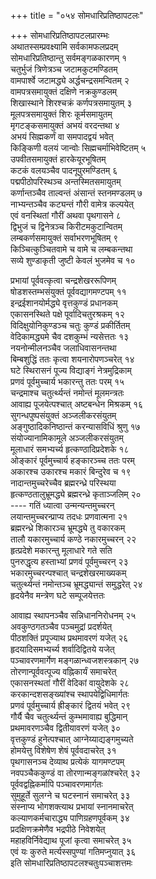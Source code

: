 +++
title = "०५४ सोमधारिप्रतिष्ठापटलः"

+++
सोमधारिप्रतिष्ठापटलप्रारम्भः    
अथातस्सम्प्रवक्ष्यामि सर्वकामफलप्रदम्  
सोमधारिप्रतिष्ठान्तु सर्वमङ्गळकारणम् १  
चतुर्भुजं त्रिणेत्रञ्च जटामकुटमण्डितम्  
वामपार्श्वे जटामद्ध्ये अर्द्धचन्द्रसमन्वितम् २  
वामपत्रसमायुक्तं दक्षिणे नक्रकुण्डलम्  
शिखास्थाने शिरश्चक्रं कर्णपत्रसमायुतम् ३  
मूलपत्रसमायुक्तं शिरः कूर्मसमायुतम्  
मृगटङ्कसमायुक्तं अभयं वरदन्तथा ४  
अभयं सिह्मकर्णं वा समपादद्वयं भवेत्  
किङ्किणी वलयं जान्वोः सिह्मचर्माभिवेष्टितम् ५  
उपवीतसमायुक्तं हारकेयूरभूषितम्  
कटकं वलयञ्चैव पादनूपुरमण्डितम् ६  
पद्मपीठोपरिस्थञ्च अन्तस्मितसमायुतम्  
कर्णान्तञ्चैव ताल्वन्तं अंसान्तं स्तनमण्डलम् ७  
नाभ्यन्तञ्चैव कट्यन्तं गौरी वामेत्र कल्पयेत्  
एवं वनस्थितां गौरीं अथवा पृथगासने ८  
द्विभुजं च द्विनेत्रञ्च किरीटमकुटान्वितम्  
लम्बकर्णसमायुक्तं सर्वाभरणभूषितम् ९  
किञ्चित्कुञ्चितवामे च वामे च लम्बकन्तथा  
सव्ये शुण्डाकृती जुष्टी केवलं भुजमेव च १०  

प्रभायां पूर्ववत्कृत्वा चन्द्रशेखररूपिणम्    
षोडशस्तम्भसंयुक्तं पूर्ववद्यागमण्टपम् ११  
इन्द्रईशानयोर्मद्ध्ये वृत्तकुण्डं प्रधानकम्  
एकासनस्थिते पक्षे पूर्वादिचतुरश्रकम् १२  
विदिक्षुयोनिकुण्डञ्च चतुः कुण्डं प्रकीर्तितम्  
वेदिकामद्ध्यमे चैव दशकुम्भं न्यसेत्ततः १३  
नयनोन्मीलनञ्चैव जलाधिवासनन्तथा  
बिम्बशुद्धिं ततः कृत्वा शयनारोपणञ्चरेत् १४  
घटे स्थिरासनं पूज्य विद्याङ्गं नेत्रमुद्रिकाम्  
प्रणवं पूर्वमुच्चार्य भकारन्तु ततः परम् १५  
चन्द्रमाश्च चतुर्त्थ्यन्तं नमोन्तं मूलमन्त्रतः  
आवाह्य पूजयेत्पश्चात् अष्टबन्धेन मिश्रकम् १६  
सुगन्धपुष्पसंयुक्तं अञ्जलीकरसंयुतम्  
अङ्गुष्ठादिकनिष्ठान्तं करन्यासविधिं श्रुणु १७  
संयोज्यानामिकामूले अञ्जलीकरसंयुतम्  
मूलाधारं समभ्यर्च्य हृत्कण्ठादिप्रदेशके १८  
ओङ्कारं पूर्वमुच्चार्य हङ्कारञ्च्च ततः परम्  
अकारश्च उकारश्च मकारं बिन्दुरेव च १९  
नादान्तमुच्चरेच्चैव ब्रह्मरन्ध्रे परिस्थया  
हृत्कण्ठतालुभ्रूमद्ध्ये ब्रह्मरन्ध्रे कृताञ्जलिम् २०  
---- गतिं ध्यात्वा उन्मन्यन्तमुच्चरन्  
लयान्तमुच्चरन्प्राप्य तदधः प्रणवात्मना २१  
ब्रह्मरन्ध्रे शिकारञ्च भ्रूमद्ध्ये तु वकारकम्  
तालौ यकारमुच्चार्य कण्ठे नकारमुच्चरन् २२  
हृत्प्रदेशे मकारन्तु मूलाधारे गते सति  
पुनरुद्धृत्य हस्ताभ्यां प्रणवं पूर्वमुच्चरन् २३  
भकारमुच्चरन्पश्चात् चन्द्रशेखरमाख्यकम्  
चतुर्त्थ्यन्तं नमोन्तञ्च भ्रूमद्ध्यान्तं समुद्धरेत् २४  
हृदयेनैव मन्त्रेण घटे सम्पूजयेत्ततः  

आवाह्य स्थापनञ्चैव सन्निधाननिरोधनम् २५  
अवकुण्ठगतञ्चैव पञ्चमुद्रां प्रदर्शयेत्  
पीठशक्तिं प्रपूज्याथ प्रथमावरणं यजेत् २६  
हृदयादिसमभ्यर्च्य शर्वादिद्वितये यजेत्  
पञ्चावरणमार्गेण मङ्गळान्ध्वजशस्त्रकान् २७  
तोरणान्पूर्ववत्पूज्य वह्निकार्यं समाचरेत्  
एकासनस्थतां गौरीं वेदिकां वायुदेशके २८  
करकान्दशसङ्ख्यांश्च स्थापयेद्विधिमार्गतः  
प्रणवं पूर्वमुच्चार्य ह्रीङ्कारं द्वितयं भवेत् २९  
गौर्यै चैव चतुर्त्थ्यन्तं कुम्भमावाह्य बुद्धिमान्  
प्रथमावरणञ्चैव द्वितीयावरणं यजेत् ३०  
वृत्तकुण्डं हुनेत्पश्चात् आग्नेय्याद्यङ्गमुच्यते  
होमयेत्तु विशेषेण शेषं पूर्ववदाचरेत् ३१  
पृथगासनञ्च देव्याथ प्रत्येकं यागमण्टपम्  
नवपञ्चैककुण्डं वा तोरणान्मङ्गळांश्चरेत् ३२  
पूर्ववद्वह्निकर्मापि पञ्चावरणमार्गतः  
सुमुहूर्ते सुलग्ने च घटस्नानं समाचरेत् ३३  
संस्नाप्य भोगशक्त्याथ प्रभायां स्नानमाचरेत्  
कल्याणकर्मचाराद्ध्य पाणिग्रहणपूर्वकम् ३४  
प्रदक्षिणक्रमेणैव भद्रपीठे निवेशयेत्  
महाहविर्निवेद्याथ पूजां कृत्वा समाचरेत् ३५  
एवं यः कुरुते मर्त्यस्सपुण्यां गतिमप्नुयात् ३६  
इति सोमधारिप्रतिष्ठापटलश्चतुःपञ्चाशत्तमः  
